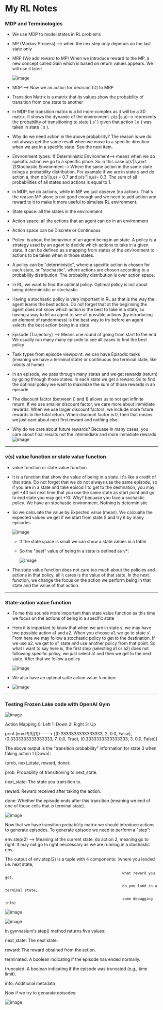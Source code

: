 # My RL Notes

### MDP and Terminologies
- We use MDP to model states in RL problems
- MP (Markov Process) --> when the nex step only depends on the last state only
- MRP (We add reward to MP)
  When we introduce reward to the MP, a new concept called Gain which is based on return values appears. We will use it later:
  
  ![image](https://github.com/user-attachments/assets/021e4ed6-6ef7-4b73-b249-bee310390b71)

- MDP --> Now we an action for decision (D) to MRP
- Transition Matrix is a matrix that its values show the probability of transition from one state to another
- In MDP the transition matrix is a bit more complex as it will be a 3D matrix. It shows the dynamic of the environment.
  p(s'|s,a)--> represents the probability of transitioning to state ( s' ) given that action ( a ) was taken in state ( s ).
- Why do we need action in the above probability? The reason is we do not always get the same result when we move to a specific direction when we are in a specific state. See the next item.
- Environment types: 1) Deterministic Environment--> means when we do specific action we go to a specific place. So in this case p(s'|s,a)=1  2)Stochastic Environment--> Where the same action in the same state brings a probability distribution. For example if we are in state s and do action a, then p(s'|s,a) = 0.7 and p(s''|s,a)= 0.3. The sum of all probabilities of all states and actions is equal to 1.
- In MDP, we do actions, while in MP we just observe (no action). That's the reason MP alone is not good enough and we need to add action and reward to it to make it more useful to simulate RL environment.
- State space: all the states in the environment
- Action space: all the actions that an agent can do in an environment
- Action space can be Discrete or Continuous
- Policy: is about the behaviour of an agent being in an state. A policy is a strategy used by an agent to decide which actions to take in a given state. It can be defined as a mapping from states of the environment to actions to be taken when in those states.
- A policy can be "deterministic", where a specific action is chosen for each state, or "stochastic", where actions are chosen according to a probability distribution. The probablity distribution is over action space.
- In RL, we want to find the optimal policy. Optimal policy is not about being deterministic or stochastic
- Having a stochastic policy is very important in RL as that is the way the agent learns the best action. Do not forget that at the beginning the agent does not know which action is the best to take in a state, so having a way to let an agent to see all possible actions (by introducing an element of randomness) is the best way to try before an agent selects the best action being in a state
- Episode (Trajectory) --> Means one round of going from start to the end. We usually run many many episode to see all cases to find the best policy
- Task types from episode viewpoint: we can have Episodic tasks (meaning we have a terminal state) or continuous (no terminal state, like robots at home)
- In an episode, we pass through many states and we get rewards (return) by going through those states. In each state we get a reward. So to find the optimial policy we want to maximize the sum of those rewards in an episode
- The discount factor (between 0 and 1) allows us to not get infinite return. If we use smaller discount factor, we care more about immidiate rewards. When we use larger discount factors, we include more future rewards in the total return. When discount factor is 0, then that means we just care about next first reward and nothing else.
- Why do we care about future rewards?  Becuase in many cases, you care about final results not the intermidiate and more immidiate rewards
  ![image](https://github.com/user-attachments/assets/4df6b941-2a02-4bae-bc8c-90eb1f7e2fc0)

------------------------------

### v(s)   value function or state value function
- value function or state value function
- It is a function that show the value of being in a state. It's like a credit of that state. Do not forget that we do not always use the same episode, so if you are in a state and take episod 1 to get to the destination, you may get +40 but next time that you use the same state as start point and go to end state you may get +10. Why? becuase you face a sochastic policy. We have an stochastic environment. Nothing is deterministic
- So we calculate the value by Expected value (mean). We calcualte the expected values we get if we start from state S and try it by many episodes 
  
  ![image](https://github.com/user-attachments/assets/08abdf8c-8333-4ab5-93a7-d526f16cef76)

  - If the state space is small we can show a state values in a table
  - So the "best" value of being in a state is defined as v*:

    ![image](https://github.com/user-attachments/assets/0232b0ae-d0ed-4098-bfa6-6cdea2bb77a7)

- The state value function does not care too much about the policies and actions in that policy, all it cares is the value of that state. In the next function, we change the focus on the action we perform being in that state and the value of that action.

- ---------------------------------------------
### State-action value function

- To me this sounds more important than state value function as this time we focus on the actions of being in a specific state
- Here it is important to know that when we are in state s, we may have two possible action a1 and a2. When you choose a1, we go to state s'. From here we may follow a stochastic policy to get to the destination. If we use a2, we get to s" state and use another policy from that point. So what I want to say here is, the first step (selecting a1 or a2) does not following specific policy, we just select a1 and then we get to the next state. After that we follow a policy
  
  ![image](https://github.com/user-attachments/assets/2d058819-9ea7-4ccc-b893-0f0eef24b1a6)
- We also have an optimal satte action value function:

- ![image](https://github.com/user-attachments/assets/7ed36bd5-3937-43ac-9bcc-d4352e917d49)

----------------------------------------------------

### Testing Frozen Lake code with OpenAI Gym

![image](https://github.com/user-attachments/assets/ae2cdfd0-d028-459f-9e22-216dec99184c)

Action Mapping
0: Left
1: Down
2: Right
3: Up


print (env.P[3][1])  ---> [(0.3333333333333333, 2, 0.0, False), (0.3333333333333333, 7, 0.0, True), (0.3333333333333333, 3, 0.0, False)]

The above output is the "transition probability" information for state 3 when taking action 1 (Down):

(prob, next_state, reward, done):

prob: Probability of transitioning to next_state.

next_state: The state you transition to.

reward: Reward received after taking the action.

done: Whether the episode ends after this transition (meaning we end of one of those cells that is terminal state).

![image](https://github.com/user-attachments/assets/6f03d163-afad-47be-923c-11fdced569ba)


Now that we have transition probability matrix we should introduce actions to generate episodes. To generate episode we need to perform a "step":

env.step(2) --> Meaning at the current state, do action 2, meaning go to right. It may not go to right neccessary as we are running in a stochastic env.

The output of env.step(2) is a tuple with 4 components: (where you landed i.e. next state, 

                                                          what reward you get, 
                                                          
                                                          do you land in a terminal state, 
                                                          
                                                          some debugging info)


![image](https://github.com/user-attachments/assets/8ea08396-1f77-4d26-b147-fb2d1137315f)

![image](https://github.com/user-attachments/assets/bca585ce-de9a-4b81-b4ce-8747c640791e)


In gymnasium's step() method returns five values:

next_state: The next state.

reward: The reward obtained from the action.

terminated: A boolean indicating if the episode has ended normally.

truncated: A boolean indicating if the episode was truncated (e.g., time limit).

info: Additional metadata


Now if we try to genarate episodes:

![image](https://github.com/user-attachments/assets/7abbde6d-7039-429b-b704-eab2b40aece7)






